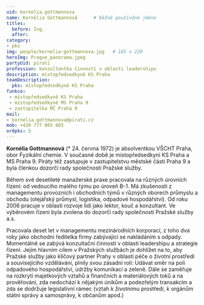 ```yaml
---
uid: kornelia.gottmannova
name: Kornélia Gottmannová  	# běžně používáné jméno
titles:
  before: Ing. 
  after:
category:
- pks
img: people/kornelia-gottmannova.jpg   # 165 x 220
heroImg: Prague_panorama.jpeg
partyUid: pirati
profession: konzultantka činností v oblasti leadershipu
description: místopředsedkyně KS Praha
teamDescription:
  pks: místopředsedkyně KS Praha
funkce: 
 - místopředsedkyně KS Praha
 - místopředsedkyně MS Praha 9
 - zastupitelka MČ Praha 9
mail:
- kornelia.gottmannova@pirati.cz
mob: +420 777 065 665	 
ordpks: 5
---
```


**Kornélia Gottmannová** (* 24. června 1972) je absolventkou VŠCHT Praha, obor Fyzikální chemie. V současné době je místopředsedkyní KS Praha a MS Praha 9. Piráty též zastupuje v zastupitelstvu městské části Praha 9 a byla členkou dozorčí rady společnosti Pražské služby.

Během své desetileté manažerské praxe pracovala na různých úrovních řízení: od vedoucího malého týmu po úroveň B-1. Má zkušenosti z managementu provozních i obchodních týmů v různých oborech průmyslu a obchodu (olejářský průmysl, logistika, odpadové hospodářství). Od roku 2006 pracuje v oblasti rozvoje lidí jako lektor, kouč a konzultant. Ve výběrovém řízení byla zvolena do dozorčí rady společnosti Pražské služby a.s.

Pracovala deset let v managementu mezinárodních korporací, z toho dva roky jako obchodní ředitelka firmy zabývající se nakládáním s odpady. Momentálně se zabývá konzultační činností v oblasti leadershipu a strategie řízení. Jejím hlavním cílem v Pražských službách je dohlížet na to, aby Pražské služby jako klíčový partner Prahy v oblasti péče o životní prostředí a souvisejícího vzdělávání, plnily svou zásadní roli: Udávat směr na poli odpadového hospodářství, údržby komunikací a zeleně. Dále se zaměřuje na rozkrytí majetkových vztahů a finančních a materiálových toků a na prověřování, zda nedochází k nějakým únikům a podezřelým transakcím a zda se dodržuje legislativní rámec (vztah k životnímu prostředí, k orgánům státní správy a samosprávy, k občanům apod.)

